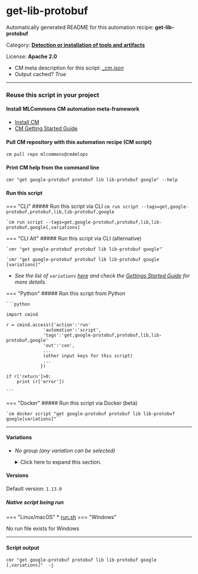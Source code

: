 # get-lib-protobuf
Automatically generated README for this automation recipe: **get-lib-protobuf**

Category: **[Detection or installation of tools and artifacts](..)**

License: **Apache 2.0**


* CM meta description for this script: *[_cm.json](https://github.com/mlcommons/cm4mlops/tree/main/script/get-lib-protobuf/_cm.json)*
* Output cached? *True*

---
### Reuse this script in your project

#### Install MLCommons CM automation meta-framework

* [Install CM](https://docs.mlcommons.org/ck/install)
* [CM Getting Started Guide](https://docs.mlcommons.org/ck/getting-started/)

#### Pull CM repository with this automation recipe (CM script)

```cm pull repo mlcommons@cm4mlops```

#### Print CM help from the command line

````cmr "get google-protobuf protobuf lib lib-protobuf google" --help````

#### Run this script

=== "CLI"
    ##### Run this script via CLI
    `cm run script --tags=get,google-protobuf,protobuf,lib,lib-protobuf,google`

    `cm run script --tags=get,google-protobuf,protobuf,lib,lib-protobuf,google[,variations] `

=== "CLI Alt"
    ##### Run this script via CLI (alternative)

    `cmr "get google-protobuf protobuf lib lib-protobuf google"`

    `cmr "get google-protobuf protobuf lib lib-protobuf google [variations]" `


* *See the list of `variations` [here](#variations) and check the [Gettings Started Guide](https://github.com/mlcommons/ck/blob/dev/docs/getting-started.md) for more details.*

=== "Python"
    ##### Run this script from Python


    ```python

    import cmind

    r = cmind.access({'action':'run'
                  'automation':'script',
                  'tags':'get,google-protobuf,protobuf,lib,lib-protobuf,google'
                  'out':'con',
                  ...
                  (other input keys for this script)
                  ...
                 })

    if r['return']>0:
        print (r['error'])

    ```


=== "Docker"
    ##### Run this script via Docker (beta)

    `cm docker script "get google-protobuf protobuf lib lib-protobuf google[variations]" `

___


#### Variations

  * *No group (any variation can be selected)*
    <details>
    <summary>Click here to expand this section.</summary>

    * `_branch.#`
      - Environment variables:
        - *CM_TMP_GIT_CHECKOUT*: `#`
      - Workflow:
    * `_tag.#`
      - Environment variables:
        - *CM_GIT_CHECKOUT_TAG*: `#`
      - Workflow:

    </details>

#### Versions
Default version: `1.13.0`


##### Native script being run
=== "Linux/macOS"
     * [run.sh](https://github.com/mlcommons/cm4mlops/tree/main/script/get-lib-protobuf/run.sh)
=== "Windows"

No run file exists for Windows
___
#### Script output
`cmr "get google-protobuf protobuf lib lib-protobuf google [,variations]"  -j`